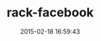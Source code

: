 ---
layout: post
title:  "rack-facebook"
repo:   "carlosparamio/rack-facebook"
date:   2015-02-18 16:59:43
gemurl: http://www.evolve.st/notebook/2009/1/9/rack-facebook-a-new-rack-middleware-to-parse-facebook-parameters
---